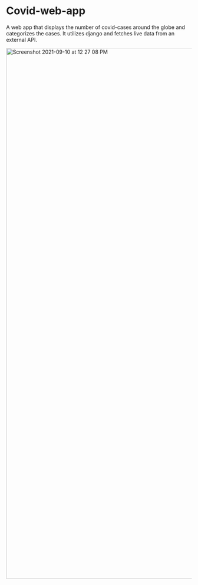 # Covid-web-app
A web app that displays the number of covid-cases around the globe and categorizes the cases. It utilizes django and fetches live data from an external API.


<img width="1440" alt="Screenshot 2021-09-10 at 12 27 08 PM" src="https://user-images.githubusercontent.com/60642005/140637142-243d2130-8167-4919-ba47-39836192a413.png">
